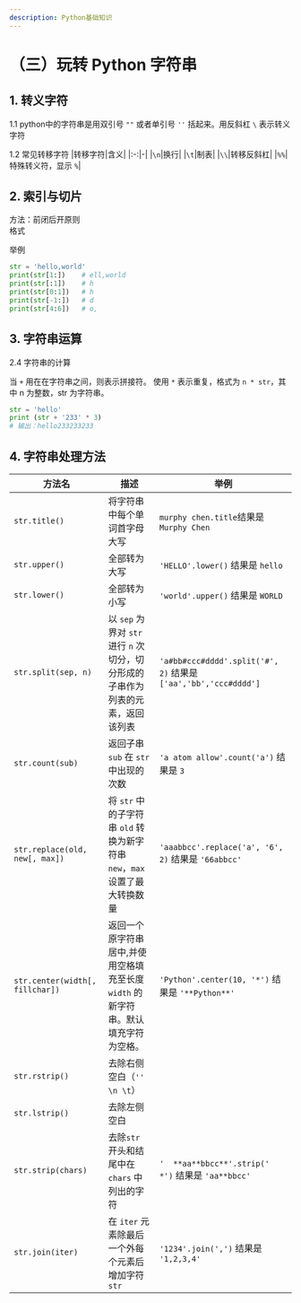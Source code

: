 ```yaml
---
description: Python基础知识
---
```


# （三）玩转 Python 字符串

## 1. 转义字符

1.1 python中的字符串是用双引号 `""` 或者单引号 `''` 括起来。用反斜杠 `\` 表示转义字符

1.2 常见转移字符
|转移字符|含义|
|:-:|-|
|`\n`|换行|
|`\t`|制表|
|`\\`|转移反斜杠|
|`%%`|特殊转义符，显示 `%`|

## 2. 索引与切片

方法：前闭后开原则  
格式

举例
```py
str = 'hello,world'
print(str[1:])    # ell,world
print(str[:1])    # h
print(str[0:1])   # h
print(str[-1:])   # d
print(str[4:6])   # o,
```

## 3. 字符串运算

2.4 字符串的计算

当 `+` 用在在字符串之间，则表示拼接符。
使用 `*` 表示重复，格式为 `n * str`，其中 n 为整数，str 为字符串。

```py
str = 'hello'
print (str + '233' * 3)
# 输出：hello233233233
```

## 4. 字符串处理方法

|方法名|描述|举例|
|-|-|-|
|`str.title()`|将字符串中每个单词首字母大写|`murphy chen.title`结果是 `Murphy Chen`|
|`str.upper()`|全部转为大写|`'HELLO'.lower()` 结果是 `hello`|
|`str.lower()`|全部转为小写|`'world'.upper()` 结果是 `WORLD`|
|`str.split(sep, n)`|以 `sep` 为界对 `str` 进行 `n` 次切分，切分形成的子串作为列表的元素，返回该列表|`'a#bb#ccc#dddd'.split('#', 2)` 结果是 `['aa','bb','ccc#dddd']`|
|`str.count(sub)`|返回子串 `sub` 在 `str` 中出现的次数|`'a atom allow'.count('a')` 结果是 `3`|
|`str.replace(old, new[, max])`|将 `str` 中的子字符串 `old` 转换为新字符串 `new`，`max` 设置了最大转换数量|`'aaabbcc'.replace('a', '6', 2)` 结果是 `'66abbcc'`|
|`str.center(width[, fillchar])`|返回一个原字符串居中,并使用空格填充至长度 `width` 的新字符串。默认填充字符为空格。|`'Python'.center(10, '*')` 结果是 `'**Python**'`|
|`str.rstrip()`|去除右侧空白（`'' \n \t`）||
|`str.lstrip()`|去除左侧空白||
|`str.strip(chars)`|去除`str` 开头和结尾中在 `chars` 中列出的字符|`'  **aa**bbcc**'.strip(' *')` 结果是 `'aa**bbcc'`|
|`str.join(iter)`|在 `iter` 元素除最后一个外每个元素后增加字符 `str`|`'1234'.join(',')` 结果是 `'1,2,3,4'`|